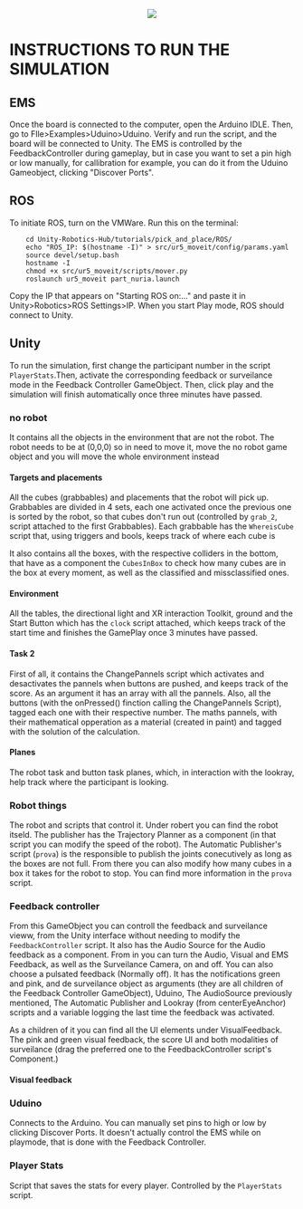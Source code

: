 <p align="center"><img src="images/warehouse.gif"/></p>

# INSTRUCTIONS TO RUN THE SIMULATION
## EMS
Once the board is connected to the computer, open the Arduino IDLE. Then, go to FIle>Examples>Uduino>Uduino. Verify and run the script, and the board will be connected to Unity. The EMS is controlled by the FeedbackController during gameplay, but in case you want to set a pin high or low manually, for callibration for example, you can do it from the Uduino Gameobject, clicking "Discover Ports".


## ROS 
To initiate ROS, turn on the VMWare. Run this on the terminal:
```
    cd Unity-Robotics-Hub/tutorials/pick_and_place/ROS/
    echo "ROS_IP: $(hostname -I)" > src/ur5_moveit/config/params.yaml
    source devel/setup.bash
    hostname -I
    chmod +x src/ur5_moveit/scripts/mover.py
    roslaunch ur5_moveit part_nuria.launch
```
Copy the IP that appears on "Starting ROS on:..." and paste it in Unity>Robotics>ROS Settings>IP. When you start Play mode, ROS should connect to Unity.

## Unity
To run the simulation, first change the participant number in the script `PlayerStats`.Then, activate the corresponding feedback or surveilance mode in the Feedback Controller GameObject. Then, click play and the simulation will finish automatically once three minutes have passed. 

### no robot
It contains all the objects in the environment that are not the robot. The robot needs to be at (0,0,0) so in need to move it, move the no robot game object and you will move the whole environment instead
#### Targets and placements
All the cubes (grabbables) and placements that the robot will pick up. Grabbables are divided in 4 sets, each one activated once the previous one is sorted by the robot, so that cubes don't run out (controlled by `grab_2`, script attached to the first Grabbables). Each grabbable has the `WhereisCube` script that, using triggers and bools, keeps track of where each cube is 

It also contains all the boxes, with the respective colliders in the bottom, that have as a component the `CubesInBox` to check how many cubes are in the box at every moment, as well as the classified and missclassified ones.
#### Environment
All the tables, the directional light and XR interaction Toolkit, ground and the Start Button which has the `clock` script attached, which keeps track of the start time and finishes the GamePlay once 3 minutes have passed.

#### Task 2
First of all, it contains the ChangePannels script which activates and desactivates the pannels when buttons are pushed, and keeps track of the score. As an argument it has an array with all the pannels. 
Also, all the buttons (with the onPressed() finction calling the ChangePannels Script), tagged each one with their respective number.  The maths pannels, with their mathematical opperation as a material (created in paint) and tagged with the solution of the calculation.

#### Planes
The robot task and button task planes, which, in interaction with the lookray, help track where the participant is looking.


### Robot things
The robot and scripts that control it.
Under robert you can find the robot itseld. The publisher has the Trajectory Planner as a component (in that script you can modify the speed of the robot). The Automatic Publisher's script (`prova`) is the responsible to publish the joints conecutively as long as the boxes are not full. From there you can also modify how many cubes in a box it takes for the robot to stop. You can find more information in the `prova` script.




### Feedback controller
From this GameObject you can controll the feedback and surveilance vieww, from the Unity interface without needing to modify the `FeedbackController` script. It also has the Audio Source for the Audio feedback as a component.
From in you can turn the Audio, Visual and EMS Feedback, as well as the Surveilance Camera, on and off. You can also choose a pulsated feedback (Normally off). It has the notifications green and pink, and de surveilance object as arguments (they are all children of the Feedback Controller GameObject), Uduino, The AudioSource previously mentioned, The Automatic Publisher and Lookray (from centerEyeAnchor) scripts and a variable logging the last time the feedback was activated.

As a children of it you can find all the UI elements under VisualFeedback. The pink and green visual feedback, the score UI and both modalities of surveilance (drag the preferred one to the FeedbackController script's
Component.)

#### Visual feedback 

### Uduino
Connects to the Arduino. You can manually set pins to high or low by clicking Discover Ports. It doesn't actually control the EMS while on playmode, that is done with the Feedback Controller.


### Player Stats
Script that saves the stats for every player. Controlled by the `PlayerStats` script. 
